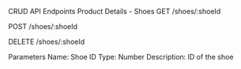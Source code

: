 CRUD API Endpoints
Product Details - Shoes
GET /shoes/:shoeId

POST /shoes/:shoeId

DELETE /shoes/:shoeId

Parameters
Name: Shoe ID
Type: Number
Description: ID of the shoe

